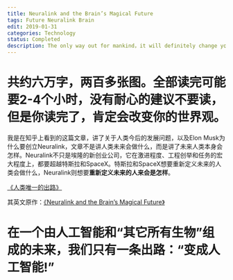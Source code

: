 ```yaml
---
title: Neuralink and the Brain’s Magical Future
tags: Future Neuralink Brain
edit: 2019-01-31
categories: Technology
status: Completed
description: The only way out for mankind，it will definitely change your worldview！！！
---
```


# **共约六万字，两百多张图。全部读完可能要2-4个小时，没有耐心的建议不要读，但是你读完了，肯定会改变你的世界观。**
	

我是在知乎上看到的这篇文章，讲了关于人类今后的发展问题，以及Elon Musk为什么要创立Neuralink，文章不是讲人类未来会做什么，而是讲了未来人类本身会怎样。Neuralink不只是埃隆的新创业公司，它在激进程度、工程创举和任务的宏大程度上，都要超越特斯拉和SpaceX。特斯拉和SpaceX想要重新定义未来的人类会做什么，Neuralink则想要**重新定义未来的人来会是怎样**。

	
	
[《人类唯一的出路》](https://www.zhihu.com/question/299741613/answer/517324284)

	
	
其英文原作：[《Neuralink and the Brain’s Magical Future》](https://waitbutwhy.com/2017/04/neuralink.html)


	
	

# **在一个由人工智能和“其它所有生物”组成的未来，我们只有一条出路：“变成人工智能!”**